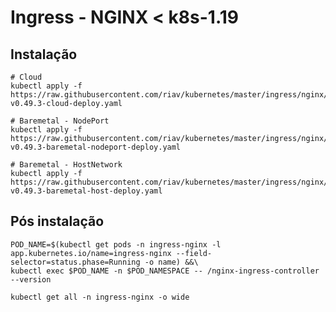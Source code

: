 # Ingress - NGINX < k8s-1.19

## Instalação

    # Cloud
    kubectl apply -f https://raw.githubusercontent.com/riav/kubernetes/master/ingress/nginx/controller-v0.49.3-cloud-deploy.yaml
    
    # Baremetal - NodePort
    kubectl apply -f https://raw.githubusercontent.com/riav/kubernetes/master/ingress/nginx/controller-v0.49.3-baremetal-nodeport-deploy.yaml
    
    # Baremetal - HostNetwork
    kubectl apply -f https://raw.githubusercontent.com/riav/kubernetes/master/ingress/nginx/controller-v0.49.3-baremetal-host-deploy.yaml
    
## Pós instalação

    POD_NAME=$(kubectl get pods -n ingress-nginx -l app.kubernetes.io/name=ingress-nginx --field-selector=status.phase=Running -o name) &&\
    kubectl exec $POD_NAME -n $POD_NAMESPACE -- /nginx-ingress-controller --version
    
    kubectl get all -n ingress-nginx -o wide
